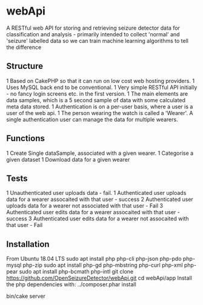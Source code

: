 # webApi
A RESTful web API for storing and retrieving seizure detector data for classification and analysis - primarily intended to collect 'normal' and 'seizure' labelled data so we can train machine learning algorithms to tell the difference

## Structure
 1 Based on CakePHP so that it can run on low cost web hosting providers.
 1 Uses MySQL back end to be conventional.
 1 Very simple RESTful API initially - no fancy login screens etc. in the first version.
 1 The main elements are data samples, which is a 5 second sample of data with some calculated meta data stored.
 1 Authentication is on a per-user basis, where a user is a user of the web api.
 1 The person wearing the watch is called a 'Wearer'.   A single authentication user can manage the data for multiple wearers.
 

## Functions
  1 Create Single dataSample, associated with a given wearer.
  1 Categorise a given dataset
  1 Download data for a given wearer
  
  
## Tests
  1 Unauthenticated user uploads data - fail.
  1 Authenticated user uploads data for a wearer assocaited with that user - success
  2 Authenticated user uploads data for a wearer not associated with that user - Fail
  3 Authenticated user edits data for a wearer assocaited with that user - success
  3 Authenticated user edits data for a wearer not assocaited with that user - Fail


## Installation
From Ubuntu 18.04 LTS
sudo apt install php php-cli php-json php-pdo php-mysql php-zip 
sudo apt install php-gd php-mbstring php-curl php-xml php-pear 
sudo apt install php-bcmath php-intl
git clone https://github.com/OpenSeizureDetector/webApi.git
cd webApi/app
Install the php dependencies with:
../composer.phar install

bin/cake server
